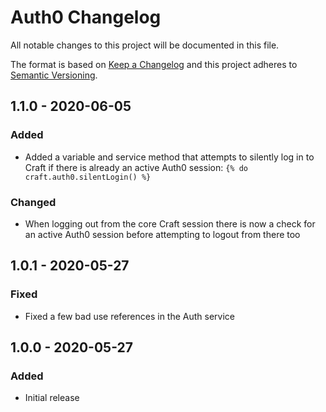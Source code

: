 # Auth0 Changelog

All notable changes to this project will be documented in this file.

The format is based on [Keep a Changelog](http://keepachangelog.com/) and this project adheres to [Semantic Versioning](http://semver.org/).


## 1.1.0 - 2020-06-05
### Added
- Added a variable and service method that attempts to silently log in to Craft if there is already an active Auth0 session: `{% do craft.auth0.silentLogin() %}`

### Changed
- When logging out from the core Craft session there is now a check for an active Auth0 session before attempting to logout from there too 


## 1.0.1 - 2020-05-27
### Fixed
- Fixed a few bad use references in the Auth service


## 1.0.0 - 2020-05-27
### Added
- Initial release
